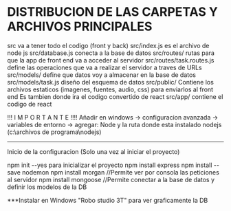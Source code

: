 DISTRIBUCION DE LAS CARPETAS Y ARCHIVOS PRINCIPALES
===================================================

src va a tener todo el codigo (front y back)
src/index.js es el archivo de node js
src/database.js conecta a la base de datos
src/routes/ rutas para que la app de front end va a acceder al servidor
src/routes/task.routes.js define las operaciones que va a realizar el servidor a traves de URLs
src/models/ define que datos voy a almacenar en la base de datos
src/models/task.js diseño del esquema de datos
src/public/ Contiene los archivos estaticos (imagenes, fuentes, audio, css) para enviarlos al front end
	           Es tambien donde ira el codigo convertido de react
src/app/ contiene el codigo de react

!!! I M P O R T A N T E !!!!
Añadir en windows -> configuracion avanzada -> variables de entorno -> agregar: Node y la ruta donde esta instalado nodejs (c:\archivos de programa\nodejs)

----------------------

Inicio de la configuracion (Solo una vez al iniciar el proyecto)

npm init --yes para inicializar el proyecto
npm install express
npm install --save nodemon
npm install morgan //Permite ver por consola las peticiones al servidor
npm install mongoose //Permite conectar a la base de datos y definir los modelos de la DB



***Instalar en Windows "Robo studio 3T" para ver graficamente la DB
